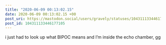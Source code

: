 ```yaml
---
title: "2020-06-09 00:13:02.15"
date: 2020-06-09 00:13:02.15 +00
post_uri: https://mastodon.social/users/gravely/statuses/104311133446177105
post_id: 104311133446177105
---
```

i just had to look up what BIPOC means and I’m inside the echo chamber, gg


